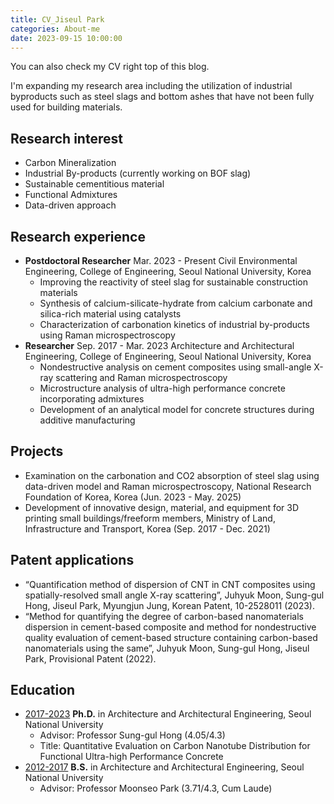 ```yaml
---
title: CV_Jiseul Park
categories: About-me
date: 2023-09-15 10:00:00
---
```

You can also check my CV right top of this blog.

I'm expanding my research area including the utilization of industrial byproducts such as steel slags and bottom ashes that have not been fully used for building materials. 

## Research interest
- Carbon Mineralization
- Industrial By-products (currently working on BOF slag)
- Sustainable cementitious material
- Functional Admixtures
- Data-driven approach
## Research experience
- **Postdoctoral Researcher** Mar. 2023 - Present 
	Civil Environmental Engineering, College of Engineering, Seoul National University, Korea
	- Improving the reactivity of steel slag for sustainable construction materials
	- Synthesis of calcium-silicate-hydrate from calcium carbonate and silica-rich material using catalysts
	- Characterization of carbonation kinetics of industrial by-products using Raman microspectroscopy
- **Researcher** Sep. 2017 - Mar. 2023 
	Architecture and Architectural Engineering, College of Engineering, Seoul National University, Korea
	- Nondestructive analysis on cement composites using small-angle X-ray scattering and Raman microspectroscopy 
	- Microstructure analysis of ultra-high performance concrete incorporating admixtures
	- Development of an analytical model for concrete structures during additive manufacturing

## Projects
- Examination on the carbonation and CO2 absorption of steel slag using data-driven model and Raman microspectroscopy, National Research Foundation of Korea, Korea (Jun. 2023 - May. 2025)
- Development of innovative design, material, and equipment for 3D printing small buildings/freeform members, Ministry of Land, Infrastructure and Transport, Korea (Sep. 2017 - Dec. 2021)

## Patent applications
- “Quantification method of dispersion of CNT in CNT composites using spatially-resolved small angle X-ray scattering”, Juhyuk Moon, Sung-gul Hong, Jiseul Park, Myungjun Jung, Korean Patent, 10-2528011 (2023).
- “Method for quantifying the degree of carbon-based nanomaterials dispersion in cement-based composite and method for nondestructive quality evaluation of cement-based structure containing carbon-based nanomaterials using the same”, Juhyuk Moon, Sung-gul Hong, Jiseul Park, Provisional Patent (2022).
## Education
- <u>2017-2023</u> **Ph.D.** in Architecture and Architectural Engineering, Seoul National University  
	- Advisor: Professor Sung-gul Hong (4.05/4.3)  
	- Title: Quantitative Evaluation on Carbon Nanotube Distribution for Functional Ultra-high Performance Concrete
- <u>2012-2017</u> **B.S.** in Architecture and Architectural Engineering, Seoul National University 
	- Advisor: Professor Moonseo Park (3.71/4.3, Cum Laude)

